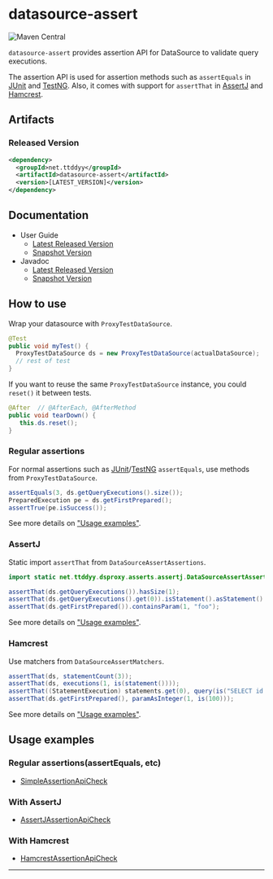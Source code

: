 # datasource-assert

![Maven Central][badge-maven-central]

`datasource-assert` provides assertion API for DataSource to validate query executions.

The assertion API is used for assertion methods such as `assertEquals` in [JUnit][junit] and [TestNG][testng].
Also, it comes with support for `assertThat` in [AssertJ][assertj] and [Hamcrest][hamcrest].


## Artifacts

### Released Version

```xml
<dependency>
  <groupId>net.ttddyy</groupId>
  <artifactId>datasource-assert</artifactId>
  <version>[LATEST_VERSION]</version>
</dependency>
```

## Documentation

- User Guide
  - [Latest Released Version][user-guide-latest]
  - [Snapshot Version][user-guide-snapshot]
- Javadoc
  - [Latest Released Version][javadoc-latest]
  - [Snapshot Version][javadoc-snapshot]


## How to use

Wrap your datasource with `ProxyTestDataSource`.

```java
@Test
public void myTest() {
  ProxyTestDataSource ds = new ProxyTestDataSource(actualDataSource);
  // rest of test 
}
```

If you want to reuse the same `ProxyTestDataSource` instance, you could `reset()` it between tests.

```java
@After  // @AfterEach, @AfterMethod
public void tearDown() {
   this.ds.reset();
}
``` 


### Regular assertions

For normal assertions such as [JUnit][junit]/[TestNG][testng] `assertEquals`, use methods from `ProxyTestDataSource`. 

```java
assertEquals(3, ds.getQueryExecutions().size());
PreparedExecution pe = ds.getFirstPrepared();
assertTrue(pe.isSuccess());
```

See more details on ["Usage examples"](#usage-examples).

### AssertJ

Static import `assertThat` from `DataSourceAssertAssertions`.

```java
import static net.ttddyy.dsproxy.asserts.assertj.DataSourceAssertAssertions.assertThat;
```

```java
assertThat(ds.getQueryExecutions()).hasSize(1);
assertThat(ds.getQueryExecutions().get(0)).isStatement().asStatement().query().isEqualTo("SELECT id FROM emp");
assertThat(ds.getFirstPrepared()).containsParam(1, "foo");
```

See more details on ["Usage examples"](#usage-examples).

### Hamcrest

Use matchers from `DataSourceAssertMatchers`.

```java
assertThat(ds, statementCount(3));
assertThat(ds, executions(1, is(statement())));
assertThat((StatementExecution) statements.get(0), query(is("SELECT id FROM emp")));
assertThat(ds.getFirstPrepared(), paramAsInteger(1, is(100)));
```

See more details on ["Usage examples"](#usage-examples).

## Usage examples

### Regular assertions(assertEquals, etc)
- [SimpleAssertionApiCheck](../master/src/test/java/net/ttddyy/dsproxy/asserts/api/SimpleAssertionApiCheck.java)

### With AssertJ
- [AssertJAssertionApiCheck](../master/src/test/java/net/ttddyy/dsproxy/asserts/api/AssertJAssertionApiCheck.java)

### With Hamcrest
- [HamcrestAssertionApiCheck](../master/src/test/java/net/ttddyy/dsproxy/asserts/api/HamcrestAssertionApiCheck.java)


----

[badge-maven-central]: https://maven-badges.herokuapp.com/maven-central/net.ttddyy/datasource-assert/badge.svg
[user-guide-latest]:   https://ttddyy.github.io/datasource-assert/docs/current/user-guide/index.html
[user-guide-snapshot]: https://ttddyy.github.io/datasource-assert/docs/snapshot/user-guide/index.html
[javadoc-latest]:      https://ttddyy.github.io/datasource-assert/docs/current/api/index.html
[javadoc-snapshot]:    https://ttddyy.github.io/datasource-assert/docs/snapshot/api/index.html
[datasource-proxy]:    https://github.com/ttddyy/datasource-proxy
[junit]:     http://junit.org/
[testng]:    http://testng.org/
[assertj]:   http://joel-costigliola.github.io/assertj/
[hamcrest]:  http://hamcrest.org